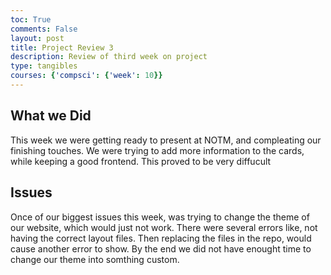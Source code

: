 ```yaml
---
toc: True
comments: False
layout: post
title: Project Review 3
description: Review of third week on project
type: tangibles
courses: {'compsci': {'week': 10}}
---
```


## What we Did
This week we were getting ready to present at NOTM, and compleating our finishing touches. We were trying to add more information to the cards, while keeping a good frontend. This proved to be very diffucult

## Issues
Once of our biggest issues this week, was trying to change the theme of our website, which would just not work. There were several errors like, not having the correct layout files. Then replacing the files in the repo, would cause another error to show. By the end we did not have enought time to change our theme into somthing custom.